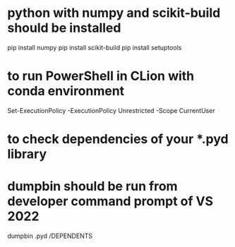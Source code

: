 # python with numpy and scikit-build should be installed
pip install numpy
pip install scikit-build
pip install setuptools


# to run PowerShell in CLion with conda environment
Set-ExecutionPolicy -ExecutionPolicy Unrestricted -Scope CurrentUser

# to check dependencies of your *.pyd library
# dumpbin should be run from developer command prompt of VS 2022
dumpbin <library name>.pyd /DEPENDENTS
